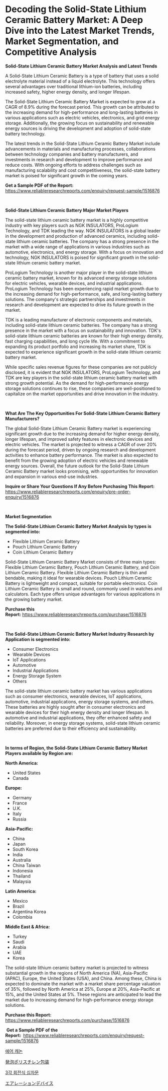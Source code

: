 <p><h1>Decoding the Solid-State Lithium Ceramic Battery Market: A Deep Dive into the Latest Market Trends, Market Segmentation, and Competitive Analysis</h1></p><p><strong>Solid-State Lithium Ceramic Battery Market Analysis and Latest Trends</strong></p>
<p><p>A Solid-State Lithium Ceramic Battery is a type of battery that uses a solid electrolyte material instead of a liquid electrolyte. This technology offers several advantages over traditional lithium-ion batteries, including increased safety, higher energy density, and longer lifespan.</p><p>The Solid-State Lithium Ceramic Battery Market is expected to grow at a CAGR of 8.9% during the forecast period. This growth can be attributed to the increasing demand for high-performance and long-lasting batteries in various applications such as electric vehicles, electronics, and grid energy storage. Additionally, the growing focus on sustainability and renewable energy sources is driving the development and adoption of solid-state battery technology.</p><p>The latest trends in the Solid-State Lithium Ceramic Battery Market include advancements in materials and manufacturing processes, collaborations between technology companies and battery manufacturers, and investments in research and development to improve performance and reduce costs. With ongoing efforts to address challenges such as manufacturing scalability and cost competitiveness, the solid-state battery market is poised for significant growth in the coming years.</p></p>
<p><strong>Get a Sample PDF of the Report:&nbsp;</strong> <a href="https://www.reliableresearchreports.com/enquiry/request-sample/1516876">https://www.reliableresearchreports.com/enquiry/request-sample/1516876</a></p>
<p>&nbsp;</p>
<p><strong>Solid-State Lithium Ceramic Battery Major Market Players</strong></p>
<p><p>The solid-state lithium ceramic battery market is a highly competitive industry with key players such as NGK INSULATORS, ProLogium Technology, and TDK leading the way. NGK INSULATORS is a global leader in the development and production of advanced ceramics, including solid-state lithium ceramic batteries. The company has a strong presence in the market with a wide range of applications in various industries such as automotive, electronics, and energy storage. With a focus on innovation and technology, NGK INSULATORS is poised for significant growth in the solid-state lithium ceramic battery market.</p><p>ProLogium Technology is another major player in the solid-state lithium ceramic battery market, known for its advanced energy storage solutions for electric vehicles, wearable devices, and industrial applications. ProLogium Technology has been experiencing rapid market growth due to the increasing demand for high-performance, safe, and long-lasting battery solutions. The company's strategic partnerships and investments in research and development are expected to drive its future growth in the market.</p><p>TDK is a leading manufacturer of electronic components and materials, including solid-state lithium ceramic batteries. The company has a strong presence in the market with a focus on sustainability and innovation. TDK's solid-state lithium ceramic batteries are known for their high energy density, fast charging capabilities, and long cycle life. With a commitment to expanding its product portfolio and increasing its market share, TDK is expected to experience significant growth in the solid-state lithium ceramic battery market.</p><p>While specific sales revenue figures for these companies are not publicly disclosed, it is evident that NGK INSULATORS, ProLogium Technology, and TDK are key players in the solid-state lithium ceramic battery market with strong growth potential. As the demand for high-performance energy storage solutions continues to rise, these companies are well-positioned to capitalize on the market opportunities and drive innovation in the industry.</p></p>
<p>&nbsp;</p>
<p><strong>What Are The Key Opportunities For Solid-State Lithium Ceramic Battery Manufacturers?</strong></p>
<p><p>The global Solid-State Lithium Ceramic Battery market is experiencing significant growth due to the increasing demand for higher energy density, longer lifespan, and improved safety features in electronic devices and electric vehicles. The market is projected to witness a CAGR of over 20% during the forecast period, driven by ongoing research and development activities to enhance battery performance. The market is also expected to benefit from the growing adoption of electric vehicles and renewable energy sources. Overall, the future outlook for the Solid-State Lithium Ceramic Battery market looks promising, with opportunities for innovation and expansion in various end-use industries.</p></p>
<p><strong>Inquire or Share Your Questions If Any Before Purchasing This Report:</strong> <a href="https://www.reliableresearchreports.com/enquiry/pre-order-enquiry/1516876">https://www.reliableresearchreports.com/enquiry/pre-order-enquiry/1516876</a></p>
<p>&nbsp;</p>
<p><strong>Market Segmentation</strong></p>
<p><strong>The Solid-State Lithium Ceramic Battery Market Analysis by types is segmented into:</strong></p>
<p><ul><li>Flexible Lithium Ceramic Battery</li><li>Pouch Lithium Ceramic Battery</li><li>Coin Lithium Ceramic Battery</li></ul></p>
<p><p>Solid-State Lithium Ceramic Battery Market consists of three main types: Flexible Lithium Ceramic Battery, Pouch Lithium Ceramic Battery, and Coin Lithium Ceramic Battery. Flexible Lithium Ceramic Battery is thin and bendable, making it ideal for wearable devices. Pouch Lithium Ceramic Battery is lightweight and compact, suitable for portable electronics. Coin Lithium Ceramic Battery is small and round, commonly used in watches and calculators. Each type offers unique advantages for various applications in the growing battery market.</p></p>
<p><strong>Purchase this Report:&nbsp;</strong><a href="https://www.reliableresearchreports.com/purchase/1516876">https://www.reliableresearchreports.com/purchase/1516876</a></p>
<p>&nbsp;</p>
<p><strong>The Solid-State Lithium Ceramic Battery Market Industry Research by Application is segmented into:</strong></p>
<p><ul><li>Consumer Electronics</li><li>Wearable Devices</li><li>IoT Applications</li><li>Automotive</li><li>Industrial Applications</li><li>Energy Storage System</li><li>Others</li></ul></p>
<p><p>The solid-state lithium ceramic battery market has various applications such as consumer electronics, wearable devices, IoT applications, automotive, industrial applications, energy storage systems, and others. These batteries are highly sought after in consumer electronics and wearable devices for their high energy density and longer lifespan. In automotive and industrial applications, they offer enhanced safety and reliability. Moreover, in energy storage systems, solid-state lithium ceramic batteries are preferred due to their efficiency and sustainability.</p></p>
<p>&nbsp;</p>
<p><strong>In terms of Region, the Solid-State Lithium Ceramic Battery Market Players available by Region are:</strong></p>
<p>
    <p> <strong> North America: </strong>
        <ul>
            <li>United States</li>
            <li>Canada</li>
        </ul>
        </p> 
    <p> <strong> Europe: </strong>
        <ul>
            <li>Germany</li>
            <li>France</li>
            <li>U.K.</li>
            <li>Italy</li>
            <li>Russia</li>
        </ul>
        </p> 
    <p> <strong> Asia-Pacific: </strong>
        <ul>
            <li>China</li>
            <li>Japan</li>
            <li>South Korea</li>
            <li>India</li>
            <li>Australia</li>
            <li>China Taiwan</li>
            <li>Indonesia</li>
            <li>Thailand</li>
            <li>Malaysia</li>
        </ul>
        </p> 
    <p> <strong> Latin America: </strong>
        <ul>
            <li>Mexico</li>
            <li>Brazil</li>
            <li>Argentina Korea</li>
            <li>Colombia</li>
        </ul>
        </p> 
    <p> <strong> Middle East & Africa: </strong>
        <ul>
            <li>Turkey</li>
            <li>Saudi</li>
            <li>Arabia</li>
            <li>UAE</li>
            <li>Korea</li>
        </ul>
    </p>
    </p>
<p><p>The solid-state lithium ceramic battery market is projected to witness substantial growth in the regions of North America (NA), Asia-Pacific (APAC), Europe, the United States (USA), and China. Among these, China is expected to dominate the market with a market share percentage valuation of 35%, followed by North America at 25%, Europe at 20%, Asia-Pacific at 15%, and the United States at 5%. These regions are anticipated to lead the market due to increasing demand for high-performance energy storage solutions.</p></p>
<p><strong>Purchase this Report: </strong><a href="https://www.reliableresearchreports.com/purchase/1516876">https://www.reliableresearchreports.com/purchase/1516876</a></p>
<p>&nbsp;<strong>Get a Sample PDF of the Report:&nbsp;&nbsp;</strong><a href="https://www.reliableresearchreports.com/enquiry/request-sample/1516876">https://www.reliableresearchreports.com/enquiry/request-sample/1516876</a></p>
<p><strong></strong></p>
<p><p><a href="https://medium.com/@moyahfrancoestellec51j635wcx/quot-%EC%97%90%EC%96%B4-%EC%B9%B4%EB%87%B0-%EC%8B%9C%EC%9E%A5-2031%EB%85%84%EA%B9%8C%EC%A7%80%EC%9D%98-%ED%8A%B8%EB%A0%8C%EB%93%9C-%EC%98%88%EC%B8%A1-%EB%B0%8F-%EA%B2%BD%EC%9F%81-%EB%B6%84%EC%84%9D-quot-22387972bb22">에어 캐논</a></p><p><a href="https://medium.com/@alysaledner2023/2024%E5%B9%B4%E3%81%8B%E3%82%892031%E5%B9%B4%E3%81%BE%E3%81%A7%E3%81%AE%E6%9C%9F%E9%96%93%E3%81%AEeps%E5%8C%85%E8%A3%85%E5%B8%82%E5%A0%B4%E5%88%86%E6%9E%90%E3%81%A8%E3%82%B5%E3%82%A4%E3%82%BA%E4%BA%88%E6%B8%AC-31cb5fc4ff05">発泡ポリスチレン包装</a></p><p><a href="https://medium.com/@kadeherman5e31oo7xi2th9fx/%EC%82%BC%EA%B0%81%EB%8C%80-%ED%84%B4%EC%8A%A4%ED%83%80%EC%9D%BC-%EC%8B%9C%EC%9E%A5-%EB%B6%84%EC%84%9D-%EA%B8%80%EB%A1%9C%EB%B2%8C-%EC%82%B0%EC%97%85-%EC%A0%84%EB%A7%9D-%EB%B0%8F-%EC%98%88%EC%B8%A1-2024%EB%85%84%EB%B6%80%ED%84%B0-2031%EB%85%84%EA%B9%8C%EC%A7%80-427a6e7ba7ee">3각 회전식 십자문</a></p><p><a href="https://medium.com/@fouzimed18/%E6%8F%9B%E6%B0%97%E8%A3%85%E7%BD%AE%E5%B8%82%E5%A0%B4%E3%81%AE%E8%A6%8F%E6%A8%A1%E3%81%AF-%E3%82%B0%E3%83%AD%E3%83%BC%E3%83%90%E3%83%AB%E7%94%A3%E6%A5%AD%E3%81%AB%E3%81%8A%E3%81%91%E3%82%8B%E3%83%99%E3%82%B9%E3%83%88%E3%83%9E%E3%83%BC%E3%82%B1%E3%83%86%E3%82%A3%E3%83%B3%E3%82%B0%E3%83%81%E3%83%A3%E3%83%8D%E3%83%AB%E3%82%92%E7%A4%BA%E3%81%97%E3%81%A6%E3%81%84%E3%81%BE%E3%81%99-402257ff4db8">エアレーションデバイス</a></p></p>